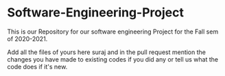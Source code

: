 # Software-Engineering-Project
This is our Repository for our software engineering Project for the Fall sem of 2020-2021.


Add all the files of yours here suraj and in the pull request mention the changes you have made to existing codes if you did any or tell us what the code does if it's new.
